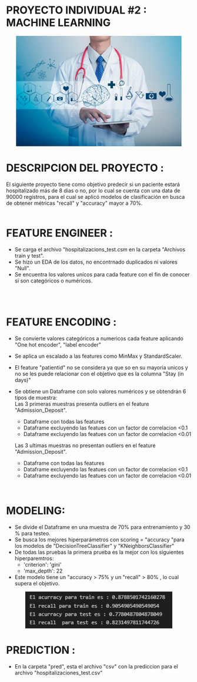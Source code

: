 # PROYECTO INDIVIDUAL #2 : MACHINE LEARNING


<p align="center">
<img src="https://raw.githubusercontent.com/isaacpc94/PI02_DATA05/main/images/MChospital.jpg"  height=300><br>

# DESCRIPCION DEL PROYECTO :

El siguiente proyecto tiene como objetivo predecir si un paciente estará hospitalizado más de 8 dias o no, por lo cual se cuenta con una data de 90000 registros, para el cual se aplicó modelos de clasificación en busca de obtener métricas "recall" y "accuracy" mayor a 70%.<br>
<br>

# FEATURE ENGINEER :

-  Se carga el archivo "hospitalizacions_test.csm en la carpeta "Archivos train y test".
-  Se hizo un EDA de los datos, no encontrnado duplicados ni valores "Null".
-  Se encuentra los valores unícos para cada feature con el fin de conocer si son categóricos o numéricos.
<br>
<br>

# FEATURE ENCODING :
-  Se convierte valores categóricos a numericos cada feature aplicando "One hot encoder", "label encoder"
-  Se aplica un escalado a las features como MinMax y StandardScaler.
-  El feature "patientid" no se considera ya que so en su mayoria unicos y no se les puede relacionar con el objetivo que es la columna "Stay (in days)"
-  Se obtiene un Dataframe con solo valores numéricos y se obtendrán 6 tipos de muestra:<br>
    Las 3 primeras muestras presenta outliers en el feature "Admission_Deposit".
    - Dataframe con todas las features
    - Dataframe excluyendo las featues con un factor de correlacion <0.1
    - Dataframe excluyendo las featues con un factor de correlacion <0.01<br>

    Las 3 ultimas muestras no presentan outliers en el feature "Admission_Deposit".
    - Dataframe con todas las features
    - Dataframe excluyendo las featues con un factor de correlacion <0.1
    - Dataframe excluyendo las featues con un factor de correlacion <0.01<br>
<br>

# MODELING:
- Se divide el Dataframe en una muestra de 70% para entrenamiento y 30 % para testeo.
- Se busca los mejores hiperparámetros con scoring = "accuracy "para los modelos de "DecisionTreeClassifier" y "KNeighborsClassifier"
- De todas las pruebas la primera prueba es la mejor con los siguientes hiperparemtros:
    - 'criterion': 'gini' 
    - 'max_depth': 22
- Este modelo tiene  un "accuracy > 75% y un "recall" > 80% , lo cual supera el objetivo.
<p align="center">
<img src="https://raw.githubusercontent.com/isaacpc94/PI02_DATA05/main/images/resultadoML.jpg"  height=100><br>


# PREDICTION : 

- En la carpeta "pred", esta el archivo "csv" con la prediccion para el archivo "hospitalizaciones_test.csv"

